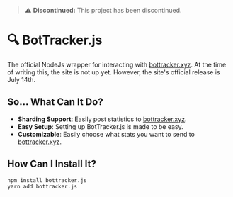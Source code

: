 > ⚠️ **Discontinued:** This project has been discontinued.

# 🔍 BotTracker.js
The official NodeJs wrapper for interacting with [bottracker.xyz](https://bottracker.xyz). At the time of writing this, the site is not up yet. However, the site's official release is July 14th.

## So... What Can It Do?
- **Sharding Support**: Easily post statistics to [bottracker.xyz](https://bottracker.xyz).
- **Easy Setup**: Setting up BotTracker.js is made to be easy.
- **Customizable**: Easily choose what stats you want to send to [bottracker.xyz](https://bottracker.xyz).

## How Can I Install It?
```bash
npm install bottracker.js
yarn add bottracker.js
```
